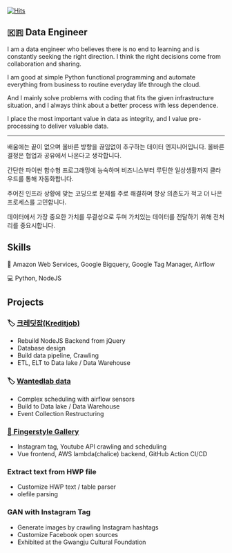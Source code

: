 [![Hits](https://hits.seeyoufarm.com/api/count/incr/badge.svg?url=https%3A%2F%2Fgithub.com%2Fjongwony)](https://hits.seeyoufarm.com)

## :kr: Data Engineer

I am a data engineer who believes there is no end to learning and is constantly seeking the right direction.
I think the right decisions come from collaboration and sharing.

I am good at simple Python functional programming and automate everything from business to routine everyday life through the cloud.

And I mainly solve problems with coding that fits the given infrastructure situation, and I always think about a better process with less dependence.

I place the most important value in data as integrity, and I value pre-processing to deliver valuable data.

---

배움에는 끝이 없으며 올바른 방향을 끊임없이 추구하는 데이터 엔지니어입니다.
올바른 결정은 협업과 공유에서 나온다고 생각합니다.

간단한 파이썬 함수형 프로그래밍에 능숙하며 비즈니스부터 루틴한 일상생활까지 클라우드를 통해 자동화합니다.

주어진 인프라 상황에 맞는 코딩으로 문제를 주로 해결하며 항상 의존도가 적고 더 나은 프로세스를 고민합니다.

데이터에서 가장 중요한 가치를 무결성으로 두며 가치있는 데이터를 전달하기 위해 전처리를 중요시합니다.

## Skills

:dart: Amazon Web Services, Google Bigquery, Google Tag Manager, Airflow

:computer: Python, NodeJS

## Projects

### :label: [크레딧잡(Kreditjob)](https://kreditjob.com/)

- Rebuild NodeJS Backend from jQuery
- Database design
- Build data pipeline, Crawling
- ETL, ELT to Data lake / Data Warehouse

### :label: [Wantedlab data](https://wanted.co.kr/)

- Complex scheduling with airflow sensors
- Build to Data lake / Data Warehouse
- Event Collection Restructuring

### [:guitar: Fingerstyle Gallery](https://fingerstyle.jongwony.com)

- Instagram tag, Youtube API crawling and scheduling
- Vue frontend, AWS lambda(chalice) backend, GitHub Action CI/CD

### Extract text from HWP file

- Customize HWP text / table parser
- olefile parsing

### GAN with Instagram Tag

- Generate images by crawling Instagram hashtags
- Customize Facebook open sources
- Exhibited at the Gwangju Cultural Foundation
